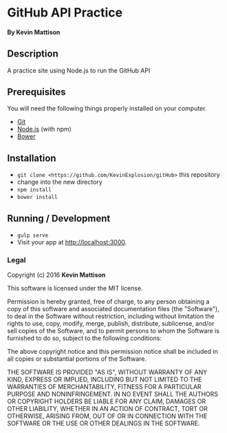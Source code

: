 # GitHub API Practice

#### By Kevin Mattison

## Description
A practice site using Node.js to run the GitHub API

## Prerequisites

You will need the following things properly installed on your computer.

* [Git](http://git-scm.com/)
* [Node.js](http://nodejs.org/) (with npm)
* [Bower](http://bower.io/)

## Installation

* `git clone <https://github.com/KevinExplosion/gitHub>` this repository
* change into the new directory
* `npm install`
* `bower install`

## Running / Development

* `gulp serve`
* Visit your app at [http://localhost:3000](http://localhost:3000).


### Legal

Copyright (c) 2016 **Kevin Mattison**

This software is licensed under the MIT license.

Permission is hereby granted, free of charge, to any person obtaining a copy
of this software and associated documentation files (the "Software"), to deal
in the Software without restriction, including without limitation the rights
to use, copy, modify, merge, publish, distribute, sublicense, and/or sell
copies of the Software, and to permit persons to whom the Software is
furnished to do so, subject to the following conditions:

The above copyright notice and this permission notice shall be included in
all copies or substantial portions of the Software.

THE SOFTWARE IS PROVIDED "AS IS", WITHOUT WARRANTY OF ANY KIND, EXPRESS OR
IMPLIED, INCLUDING BUT NOT LIMITED TO THE WARRANTIES OF MERCHANTABILITY,
FITNESS FOR A PARTICULAR PURPOSE AND NONINFRINGEMENT. IN NO EVENT SHALL THE
AUTHORS OR COPYRIGHT HOLDERS BE LIABLE FOR ANY CLAIM, DAMAGES OR OTHER
LIABILITY, WHETHER IN AN ACTION OF CONTRACT, TORT OR OTHERWISE, ARISING FROM,
OUT OF OR IN CONNECTION WITH THE SOFTWARE OR THE USE OR OTHER DEALINGS IN
THE SOFTWARE.
